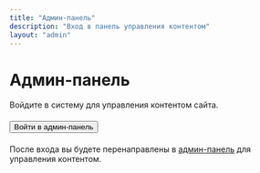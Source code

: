 ```yaml
---
title: "Админ-панель"
description: "Вход в панель управления контентом"
layout: "admin"
---
```


# Админ-панель

Войдите в систему для управления контентом сайта.

<div style="margin: 20px 0;">
  <button onclick="netlifyIdentity.open()">Войти в админ-панель</button>
</div>

После входа вы будете перенаправлены в [админ-панель](/admin/) для управления контентом.
